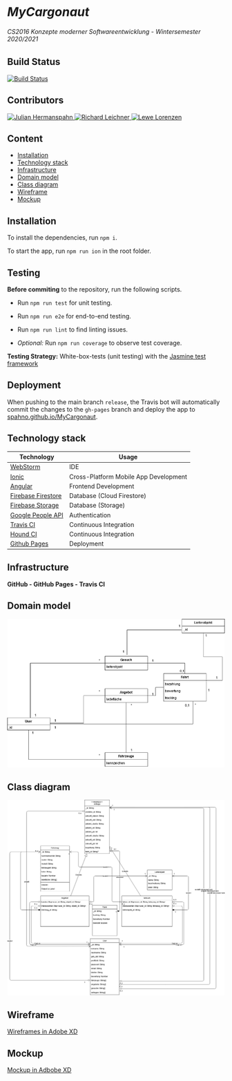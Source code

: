 # *MyCargonaut*

###### *CS2016 Konzepte moderner Softwareentwicklung - Wintersemester 2020/2021*

## Build Status

[![Build Status](https://travis-ci.com/spahno/MyCargonaut.svg?branch=release)](https://travis-ci.com/spahno/MyCargonaut)

## Contributors

<a href="https://github.com/spahno">
<img alt="Julian Hermanspahn" src="https://avatars2.githubusercontent.com/u/56961433?s=460&u=ac9733d7c9f2d064ee6ee34afd30256d660f4e47&v=4" width="150" height="150"/>
</a>

<a href="https://github.com/richierubel">
<img alt="Richard Leichner" src="https://avatars2.githubusercontent.com/u/46709532?s=460&v=4" width="150" height="150"/>
</a>

<a href="https://github.com/lewe98">
<img alt="Lewe Lorenzen" src="https://avatars3.githubusercontent.com/u/74314678?s=460&u=17e20f01c901e3f68c3df05021970dce194fa1d7&v=4" width="150" height="150"/>
</a>

## Content

* [Installation](#installation)
* [Technology stack](#technology-stack)
* [Infrastructure](#infrastructure)
* [Domain model](#domain-model)
* [Class diagram](#class-diagram)
* [Wireframe](#wireframe)
* [Mockup](#mockup)

## Installation

To install the dependencies, run ``npm i``.

To start the app, run ``npm run ion`` in the root folder.

## Testing

**Before commiting** to the repository, run the following scripts.

* Run ``npm run test`` for unit testing.
* Run ``npm run e2e`` for end-to-end testing.
* Run ``npm run lint`` to find linting issues.

* *Optional:* Run ``npm run coverage`` to observe test coverage.

**Testing Strategy:** White-box-tests (unit testing) with the [Jasmine test framework](https://jasmine.github.io)

## Deployment

When pushing to the main branch ``release``, the Travis bot will automatically commit the changes to the ``gh-pages``
branch and deploy the app to [spahno.github.io/MyCargonaut](https://spahno.github.io/MyCargonaut).

## Technology stack

Technology | Usage
---------------------|----------
[WebStorm](https://www.jetbrains.com/webstorm) | IDE
[Ionic](https://ionicframework.com) | Cross-Platform Mobile App Development
[Angular](https://angular.io) | Frontend Development
[Firebase Firestore](https://firebase.google.com/docs/firestore) | Database (Cloud Firestore)
[Firebase Storage](https://firebase.google.com/docs/storage) | Database (Storage)
[Google People API](https://developers.google.com/people) | Authentication
[Travis CI](https://travis-ci.org) | Continuous Integration
[Hound CI](https://houndci.com) | Continuous Integration
[Github Pages](https://pages.github.com) | Deployment

## Infrastructure

**GitHub - GitHub Pages - Travis CI**

## Domain model

![Domain model](./docs/domain_model.png)

## Class diagram

![Class diagram](./docs/class_diagram.jpeg)

## Wireframe

[Wireframes in Adobe XD](https://xd.adobe.com/view/3972f6df-4178-426e-bcd4-7858681e2eda-6c21/?fullscreen)

## Mockup

[Mockup in Adbobe XD](https://xd.adobe.com/view/f2ef1bff-8858-4cd0-b83e-3012263a7b20-a7bc/?fullscreen)
